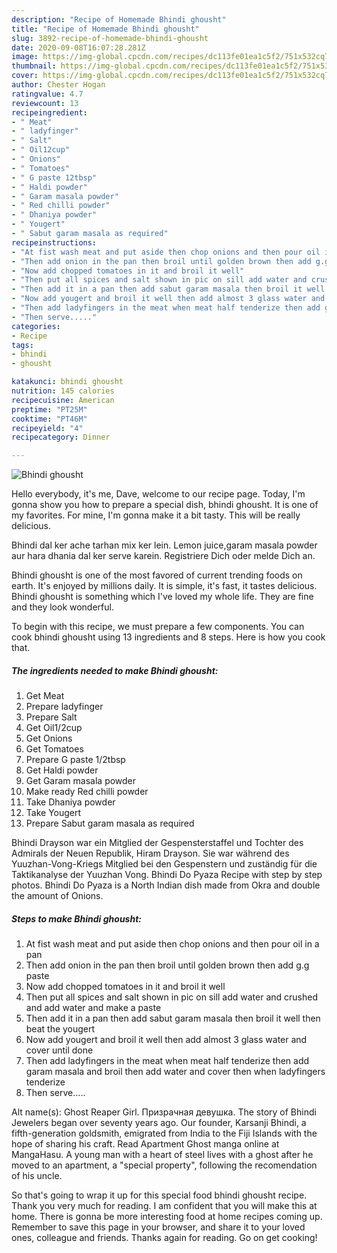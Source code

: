 ```yaml
---
description: "Recipe of Homemade Bhindi ghousht"
title: "Recipe of Homemade Bhindi ghousht"
slug: 3892-recipe-of-homemade-bhindi-ghousht
date: 2020-09-08T16:07:28.281Z
image: https://img-global.cpcdn.com/recipes/dc113fe01ea1c5f2/751x532cq70/bhindi-ghousht-recipe-main-photo.jpg
thumbnail: https://img-global.cpcdn.com/recipes/dc113fe01ea1c5f2/751x532cq70/bhindi-ghousht-recipe-main-photo.jpg
cover: https://img-global.cpcdn.com/recipes/dc113fe01ea1c5f2/751x532cq70/bhindi-ghousht-recipe-main-photo.jpg
author: Chester Hogan
ratingvalue: 4.7
reviewcount: 13
recipeingredient:
- " Meat"
- " ladyfinger"
- " Salt"
- " Oil12cup"
- " Onions"
- " Tomatoes"
- " G paste 12tbsp"
- " Haldi powder"
- " Garam masala powder"
- " Red chilli powder"
- " Dhaniya powder"
- " Yougert"
- " Sabut garam masala as required"
recipeinstructions:
- "At fist wash meat and put aside then chop onions and then pour oil in a pan"
- "Then add onion in the pan then broil until golden brown then add g.g paste"
- "Now add chopped tomatoes in it and broil it well"
- "Then put all spices and salt shown in pic on sill add water and crushed and add water and make a paste"
- "Then add it in a pan then add sabut garam masala then broil it well then beat the yougert"
- "Now add yougert and broil it well then add almost 3 glass water and cover until done"
- "Then add ladyfingers in the meat when meat half tenderize then add garam masala and broil then add water and cover then when ladyfingers tenderize"
- "Then serve....."
categories:
- Recipe
tags:
- bhindi
- ghousht

katakunci: bhindi ghousht 
nutrition: 145 calories
recipecuisine: American
preptime: "PT25M"
cooktime: "PT46M"
recipeyield: "4"
recipecategory: Dinner

---
```



![Bhindi ghousht](https://img-global.cpcdn.com/recipes/dc113fe01ea1c5f2/751x532cq70/bhindi-ghousht-recipe-main-photo.jpg)

Hello everybody, it's me, Dave, welcome to our recipe page. Today, I'm gonna show you how to prepare a special dish, bhindi ghousht. It is one of my favorites. For mine, I'm gonna make it a bit tasty. This will be really delicious.

Bhindi dal ker ache tarhan mix ker lein. Lemon juice,garam masala powder aur hara dhania dal ker serve karein. Registriere Dich oder melde Dich an.

Bhindi ghousht is one of the most favored of current trending foods on earth. It's enjoyed by millions daily. It is simple, it's fast, it tastes delicious. Bhindi ghousht is something which I've loved my whole life. They are fine and they look wonderful.


To begin with this recipe, we must prepare a few components. You can cook bhindi ghousht using 13 ingredients and 8 steps. Here is how you cook that.

<!--inarticleads1-->

##### The ingredients needed to make Bhindi ghousht:

1. Get  Meat
1. Prepare  ladyfinger
1. Prepare  Salt
1. Get  Oil1/2cup
1. Get  Onions
1. Get  Tomatoes
1. Prepare  G paste 1/2tbsp
1. Get  Haldi powder
1. Get  Garam masala powder
1. Make ready  Red chilli powder
1. Take  Dhaniya powder
1. Take  Yougert
1. Prepare  Sabut garam masala as required


Bhindi Drayson war ein Mitglied der Gespensterstaffel und Tochter des Admirals der Neuen Republik, Hiram Drayson. Sie war während des Yuuzhan-Vong-Kriegs Mitglied bei den Gespenstern und zuständig für die Taktikanalyse der Yuuzhan Vong. Bhindi Do Pyaza Recipe with step by step photos. Bhindi Do Pyaza is a North Indian dish made from Okra and double the amount of Onions. 

<!--inarticleads2-->

##### Steps to make Bhindi ghousht:

1. At fist wash meat and put aside then chop onions and then pour oil in a pan
1. Then add onion in the pan then broil until golden brown then add g.g paste
1. Now add chopped tomatoes in it and broil it well
1. Then put all spices and salt shown in pic on sill add water and crushed and add water and make a paste
1. Then add it in a pan then add sabut garam masala then broil it well then beat the yougert
1. Now add yougert and broil it well then add almost 3 glass water and cover until done
1. Then add ladyfingers in the meat when meat half tenderize then add garam masala and broil then add water and cover then when ladyfingers tenderize
1. Then serve.....


Alt name(s): Ghost Reaper Girl. Призрачная девушка. The story of Bhindi Jewelers began over seventy years ago. Our founder, Karsanji Bhindi, a fifth-generation goldsmith, emigrated from India to the Fiji Islands with the hope of sharing his craft. Read Apartment Ghost manga online at MangaHasu. A young man with a heart of steel lives with a ghost after he moved to an apartment, a &#34;special property&#34;, following the recomendation of his uncle. 

So that's going to wrap it up for this special food bhindi ghousht recipe. Thank you very much for reading. I am confident that you will make this at home. There is gonna be more interesting food at home recipes coming up. Remember to save this page in your browser, and share it to your loved ones, colleague and friends. Thanks again for reading. Go on get cooking!
